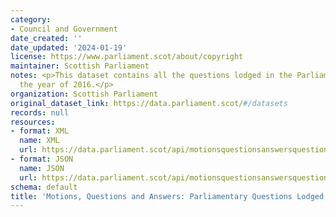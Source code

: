 ```yaml
---
category:
- Council and Government
date_created: ''
date_updated: '2024-01-19'
license: https://www.parliament.scot/about/copyright
maintainer: Scottish Parliament
notes: <p>This dataset contains all the questions lodged in the Parliament during
  the year of 2016.</p>
organization: Scottish Parliament
original_dataset_link: https://data.parliament.scot/#/datasets
records: null
resources:
- format: XML
  name: XML
  url: https://data.parliament.scot/api/motionsquestionsanswersquestions?year=2016
- format: JSON
  name: JSON
  url: https://data.parliament.scot/api/motionsquestionsanswersquestions?year=2016
schema: default
title: 'Motions, Questions and Answers: Parliamentary Questions Lodged (2016)'
---
```

